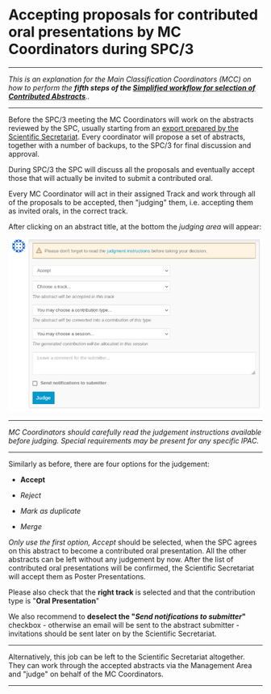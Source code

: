 # Accepting proposals for contributed oral presentations by MC Coordinators during SPC/3

---

*This is an explanation for the Main Classification Coordinators (MCC) on how to perform the **fifth steps of the [Simplified workflow for selection of Contributed Abstracts](intro.md#simplified-workflow)**..*

---

Before the SPC/3 meeting the MC Coordinators will work on the abstracts reviewed by the SPC, usually starting from an [export prepared by the Scientific Secretariat](SStipsandtricks.md#1-get-a-spreadsheet-summary-of-reviews). Every coordinator will propose a set of abstracts, together with a number of backups, to the SPC/3 for final discussion and approval. 

During SPC/3 the SPC will discuss all the proposals and eventually accept those that will actually be invited to submit a contributed oral.

Every MC Coordinator will act in their assigned Track and work through all of the proposals to be accepted, then "judging" them, i.e. accepting them as invited orals, in the correct track. 

After clicking on an abstract title, at the bottom the *judging area* will appear:

![](../InvitedOrals/img/judge.png)

---

*MC Coordinators should carefully read the judgement instructions available before judging. Special requirements may be present for any specific IPAC.*

---

Similarly as before, there are four options for the judgement:

- **Accept** 

- *Reject*

- *Mark as duplicate*

- *Merge*

*Only use the first option, Accept* should be selected, when the SPC agrees on this abstract to become a contributed oral presentation. All the other abstracts can be left without any judgement by now. After the list of contributed oral presentations will be confirmed, the Scientific Secretariat will accept them as Poster Presentations.

Please also check that the **right track** is selected and that the contribution type is "**Oral Presentation**"

We also recommend to **deselect the "*Send notifications to submitter*"** checkbox - otherwise an email will be sent to the abstract submitter - invitations should be sent later on by the Scientific Secretariat.

---

Alternatively, this job can be left to the Scientific Secretariat altogether. They can work through the accepted abstracts via the Management Area and "judge" on behalf of the MC Coordinators.

---
